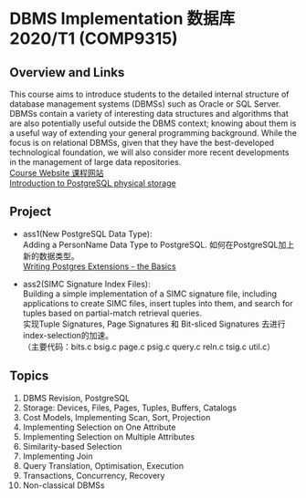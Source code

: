 # DBMS Implementation 数据库 2020/T1 (COMP9315)
## Overview and Links 
This course aims to introduce students to the detailed internal structure of database management systems (DBMSs) such as Oracle or SQL Server. DBMSs contain a variety of interesting data structures and algorithms that are also potentially useful outside the DBMS context; knowing about them is a useful way of extending your general programming background. While the focus is on relational DBMSs, given that they have the best-developed technological foundation, we will also consider more recent developments in the management of large data repositories.<br/>
[Course Website 课程网站](https://webcms3.cse.unsw.edu.au/COMP9315/20T1/outline)<br/>
[Introduction to PostgreSQL physical storage](http://rachbelaid.com/introduction-to-postgres-physical-storage/)<br/>


## Project
* ass1(New PostgreSQL Data Type): <br/>
Adding a PersonName Data Type to PostgreSQL. 
如何在PostgreSQL加上新的数据类型。<br/>
[Writing Postgres Extensions - the Basics](http://big-elephants.com/2015-10/writing-postgres-extensions-part-i/)<br/>

* ass2(SIMC Signature Index Files):<br/>
 Building a simple implementation of a SIMC signature file, including applications to create SIMC files, insert tuples into them, and search for tuples based on partial-match retrieval queries. <br/>
 实现Tuple Signatures, Page Signatures 和 Bit-sliced Signatures 去进行index-selection的加速。<br/>
（主要代码：bits.c bsig.c page.c psig.c query.c reln.c tsig.c util.c）


## Topics
1. DBMS Revision, PostgreSQL
2. Storage: Devices, Files, Pages, Tuples, Buffers, Catalogs
3. Cost Models, Implementing Scan, Sort, Projection
4. Implementing Selection on One Attribute
5. Implementing Selection on Multiple Attributes
6. Similarity-based Selection
7. Implementing Join
8. Query Translation, Optimisation, Execution
9. Transactions, Concurrency, Recovery
10. Non-classical DBMSs

